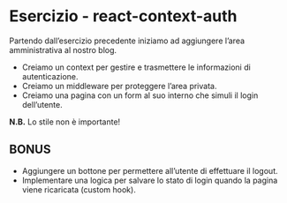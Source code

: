 # Esercizio - **react-context-auth**

Partendo dall’esercizio precedente iniziamo ad aggiungere l’area amministrativa al nostro blog.

-   Creiamo un context per gestire e trasmettere le informazioni di autenticazione.
-   Creiamo un middleware per proteggere l’area privata.
-   Creiamo una pagina con un form al suo interno che simuli il login dell’utente.

**N.B.** Lo stile non è importante!

## BONUS

-   Aggiungere un bottone per permettere all’utente di effettuare il logout.
-   Implementare una logica per salvare lo stato di login quando la pagina viene ricaricata (custom hook).
